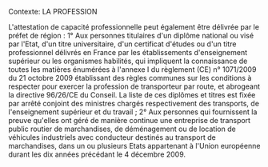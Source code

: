 Contexte: LA PROFESSION

L'attestation de capacité professionnelle peut également être délivrée par le préfet de région : 1° Aux personnes titulaires d'un diplôme national ou visé par l'Etat, d'un titre universitaire, d'un certificat d'études ou d'un titre professionnel délivrés en France par les établissements d'enseignement supérieur ou les organismes habilités, qui impliquent la connaissance de toutes les matières énumérées à l'annexe I du règlement (CE) n° 1071/2009 du 21 octobre 2009 établissant des règles communes sur les conditions à respecter pour exercer la profession de transporteur par route, et abrogeant la directive 96/26/CE du Conseil. La liste de ces diplômes et titres est fixée par arrêté conjoint des ministres chargés respectivement des transports, de l'enseignement supérieur et du travail ; 2° Aux personnes qui fournissent la preuve qu'elles ont géré de manière continue une entreprise de transport public routier de marchandises, de déménagement ou de location de véhicules industriels avec conducteur destinés au transport de marchandises, dans un ou plusieurs Etats appartenant à l'Union européenne durant les dix années précédant le 4 décembre 2009.